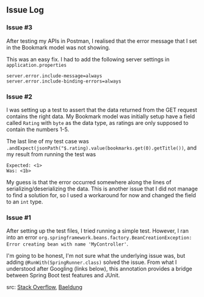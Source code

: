 ## Issue Log

### Issue #3

After testing my APIs in Postman, I realised that the error message that I set in the Bookmark model was not showing. 

This was an easy fix. I had to add the following server settings in `application.properties`
```
server.error.include-message=always
server.error.include-binding-errors=always
```

### Issue #2

I was setting up a test to assert that the data returned from the GET request contains the right data. My Bookmark model was initially 
setup have a field called `Rating` with `byte` as the data type, as ratings are only supposed to contain the numbers 1-5. 

The last line of my test case was `.andExpect(jsonPath("$.rating).value(bookmarks.get(0).getTitle())`, and my result from running the test was 
```
Expected: <1>
Was: <1b>
```

My guess is that the error occurred somewhere along the lines of serializing/deserializing the data. This is another issue that I did not manage 
to find a solution for, so I used a workaround for now and changed the field to an `int` type. 

### Issue #1

After setting up the test files, I tried running a simple test. However, I ran into an error 
`org.springframework.beans.factory.BeanCreationException: Error creating bean with name 'MyController'`. 

I'm going to be honest, I'm not sure what the underlying issue was, but adding `@RunWith(SpringRunner.class)` solved the issue. 
From what I understood after Googling (links below), this annotation provides a bridge between Spring Boot test features and JUnit.

src: <a href="https://stackoverflow.com/questions/58901288/springrunner-vs-springboottest">Stack Overflow</a>, <a href="https://www.baeldung.com/spring-boot-testing">Baeldung</a>